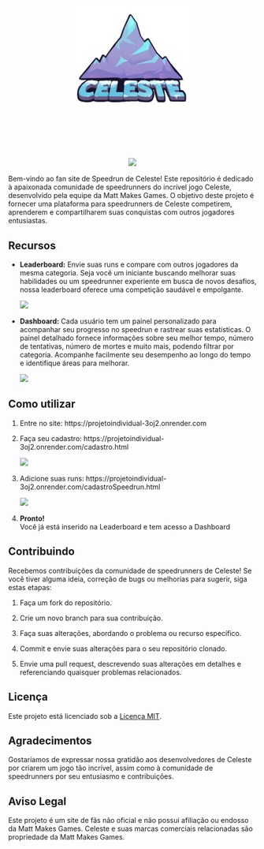 <h1 align="center">
  <br>
  <img src="https://raw.githubusercontent.com/DaniloPedrazzi/ProjetoIndividual/main/FrontEnd/assets/img/celestelogo.webp" alt="Logo" width="250">
  <br>
  <br>
</h1>
<p align="center">
    <br>
    <br>
    <img src="https://i.imgur.com/qijZsiA.png">
</p>
<p>Bem-vindo ao fan site de Speedrun de Celeste! Este repositório é dedicado à apaixonada comunidade de speedrunners do incrível jogo Celeste, desenvolvido pela equipe da Matt Makes Games. O objetivo deste projeto é fornecer uma plataforma para speedrunners de Celeste competirem, aprenderem e compartilharem suas conquistas com outros jogadores entusiastas.</p>
<h2>Recursos</h2>
<ul>
    <li>
        <p><strong>Leaderboard:</strong> Envie suas runs e compare com outros jogadores da mesma categoria. Seja você um iniciante buscando melhorar suas habilidades ou um speedrunner experiente em busca de novos desafios, nossa leaderboard oferece uma competição saudável e empolgante.</p>
        <img src="https://i.imgur.com/8n01My9.png">
    </li>
    <li>
        <p><strong>Dashboard:</strong> Cada usuário tem um painel personalizado para acompanhar seu progresso no speedrun e rastrear suas estatísticas. O painel detalhado fornece informações sobre seu melhor tempo, número de tentativas, número de mortes e muito mais, podendo filtrar por categoria. Acompanhe facilmente seu desempenho ao longo do tempo e identifique áreas para melhorar.</p>
        <img src="https://i.imgur.com/hZ1H89R.png">
    </li>
</ul>
<h2>Como utilizar</h2>
<ol>
    <li>
      <p>Entre no site: https://projetoindividual-3oj2.onrender.com</p>
    </li>
    <li>
        <p>Faça seu cadastro: https://projetoindividual-3oj2.onrender.com/cadastro.html</p>
        <img src="https://i.imgur.com/0s5Efij.png">
    </li>
    <li>
        <p>Adicione suas runs: https://projetoindividual-3oj2.onrender.com/cadastroSpeedrun.html</p>
        <img src="https://i.imgur.com/wwP5ndL.png">
    </li>
    <li>
        <p><strong>Pronto!</strong> <br>
          Você já está inserido na Leaderboard e tem acesso a Dashboard</p>
    </li>
</ol>
<h2>Contribuindo</h2>
<p>Recebemos contribuições da comunidade de speedrunners de Celeste! Se você tiver alguma ideia, correção de bugs ou melhorias para sugerir, siga estas etapas:</p>
<ol>
    <li>
        <p>Faça um fork do repositório.</p>
    </li>
    <li>
        <p>Crie um novo branch para sua contribuição.</p>
    </li>
    <li>
        <p>Faça suas alterações, abordando o problema ou recurso específico.</p>
    </li>
    <li>
        <p>Commit e envie suas alterações para o seu repositório clonado.</p>
    </li>
    <li>
        <p>Envie uma pull request, descrevendo suas alterações em detalhes e referenciando quaisquer problemas relacionados.</p>
    </li>
</ol>
<h2>Licença</h2>
<p>Este projeto está licenciado sob a <a href="https://opensource.org/licenses/MIT" target="_new">Licença MIT</a>.</p>
<h2>Agradecimentos</h2>
<p>Gostaríamos de expressar nossa gratidão aos desenvolvedores de Celeste por criarem um jogo tão incrível, assim como à comunidade de speedrunners por seu entusiasmo e contribuições.</p>
<h2>Aviso Legal</h2>
<p>Este projeto é um site de fãs não oficial e não possui afiliação ou endosso da Matt Makes Games. Celeste e suas marcas comerciais relacionadas são propriedade da Matt Makes Games.</p>
</div>

